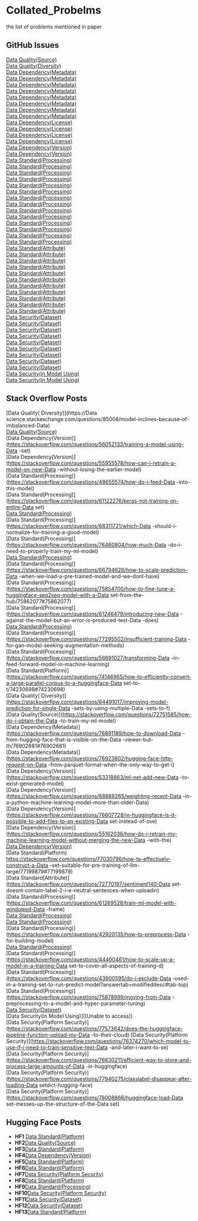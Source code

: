 # Collated_Probelms
the list of problems mentioned in paper

## GitHub Issues

[Data Quality(Source)](https://github.com/imperialCHEPI/healthgps/issues/298)  
[Data Quality(Diversity)](https://github.com/twitter/the-algorithm/issues/1737)  
[Data Dependency(Metadata)](https://github.com/JiehongLin/SAM-6D/issues/11)  
[Data Dependency(Metadata)](https://github.com/casper-hansen/AutoAWQ/issues/200)  
[Data Dependency(Metadata)](https://github.com/dotnet/machinelearning-modelbuilder/issues/2696)  
[Data Dependency(Metadata)](https://github.com/gaussian-attack/Nattack/issues/4)  
[Data Dependency(Metadata)](https://github.com/roimehrez/contextualLoss/issues/25)  
[Data Dependency(Metadata)](https://github.com/MirunaPislar/Sarcasm-Detection/issues/7)  
[Data Dependency(Metadata)](https://github.com/ai-forever/digital_peter_aij2020/issues/8)  
[Data Dependency(Metadata)](https://github.com/City-of-Helsinki/mlops-template/issues/37)  
[Data Dependency(License)](https://github.com/PrithivirajDamodaran/FlashRank/issues/7)  
[Data Dependency(License)](https://github.com/jze/ocropus-model_fraktur/issues/9)  
[Data Dependency(License)](https://github.com/muelea/shapy/issues/6)  
[Data Dependency(License)](https://github.com/explosion/spaCy/issues/3756#tdsub)  
[Data Dependency(Version)](https://github.com/realm/realm-swift/issues/6639)  
[Data Dependency(Version)](https://github.com/rohitgajawada/Stock-Price-Prediction-Visualization/issues/1)  
[Data Standard(Processing)](https://github.com/facebookresearch/audio2photoreal/issues/49)  
[Data Standard(Processing)](https://github.com/snap-stanford/UCE/issues/23)  
[Data Standard(Processing)](https://github.com/datacontract/datacontract-specification/issues/13)  
[Data Standard(Processing)](https://github.com/yuvalkirstain/PickScore/issues/14)  
[Data Standard(Processing)](https://github.com/Samagra-Development/ai-tools/issues/42)  
[Data Standard(Processing)](https://github.com/ultralytics/ultralytics/issues/5259)  
[Data Standard(Processing)](https://github.com/peng-lab/BaSiCPy/issues/146)  
[Data Standard(Processing)](https://github.com/pytorch/examples/issues/1228)  
[Data Standard(Processing)](https://github.com/leondavi/NErlNet/issues/181)  
[Data Standard(Processing)](https://github.com/google-deepmind/geomatch/issues/1)  
[Data Standard(Processing)](https://github.com/Smith42/astroddpm/issues/2)  
[Data Standard(Processing)](https://github.com/facebookresearch/dinov2/issues/142)  
[Data Standard(Processing)](https://github.com/chenxiptz/SR_microvessel_velocimetry/issues/1)  
[Data Standard(Processing)](https://github.com/ultralytics/ultralytics/issues/7825)  
[Data Standard(Attribute)](https://github.com/MIAPPE/MIAPPE/issues/107)  
[Data Standard(Attribute)](https://github.com/pytorch/serve/issues/1782)  
[Data Standard(Attribute)](https://github.com/GT4SD/multitask_text_and_chemistry_t5/issues/4)  
[Data Standard(Attribute)](https://github.com/HKUDS/GraphGPT/issues/33)  
[Data Standard(Attribute)](https://github.com/szczurek-lab/hydramp/issues/6)  
[Data Standard(Attribute)](https://github.com/LeeLinJun/mpc-mpnet-py/issues/8)  
[Data Standard(Attribute)](https://github.com/m-hamza-mughal/Aerial-Template-Matching/issues/4)  
[Data Standard(Attribute)](https://github.com/aqlaboratory/rgn/issues/21)  
[Data Standard(Attribute)](https://github.com/Yifeng-He/Distracted-Driver-Detection-with-Deep-Learning/issues/4)  
[Data Standard(Attribute)](https://github.com/shahrukhqasim/TIES-2.0/issues/35)  
[Data Standard(Attribute)](https://github.com/rj97/Accident-Detection-on-Indian-Roads/issues/1)  
[Data Security(Dataset)](https://github.com/w3c/transitions/issues/587)  
[Data Security(Dataset)](https://github.com/microsoft/llmops-promptflow-template/issues/71)  
[Data Security(Dataset)](https://github.com/stanford-crfm/helm/issues/1279)  
[Data Security(Dataset)](https://github.com/tiwarylab/RAVE/issues/2)  
[Data Security(Dataset)](https://github.com/stevebottos/workout_tracker/issues/4)  
[Data Security(Dataset)](https://github.com/google/private-compute-services/issues/19)  
[Data Security(Dataset)](https://github.com/WenliangDu/KCGGAN/issues/2)  
[Data Security(Dataset)](https://github.com/UKPLab/sentence-transformers/issues/916)  
[Data Security(Dataset)](https://github.com/opendatahub-io-contrib/data-mesh-pattern/issues/71)  
[Data Security(in Model Using)](https://github.com/FosterFlow/fosterflow/issues/235)  
[Data Security(in Model Using)](https://github.com/huggingface/chat-ui/issues/817)  

## Stack Overflow Posts
[Data Quality( Diversity)](https://Data science.stackexchange.com/questions/85008/model-inclines-because-of-imbalanced-Data)  
[Data Quality(Source)](https://stackoverflow.com/questions/54506219/retrain-production-model-with-labeled-predicted-Data)  
[Data Dependency(Version)](https://stackoverflow.com/questions/56052133/training-a-model-using-Data -set)  
[Data Dependency(Version)](https://stackoverflow.com/questions/55955578/how-can-i-retrain-a-model-on-new-Data -without-losing-the-earlier-model)  
[Data Standard(Processing)](https://stackoverflow.com/questions/48655574/how-do-i-feed-Data -into-this-model)    
[Data Standard(Processing)](https://stackoverflow.com/questions/61122276/keras-not-training-on-entire-Data set)  
[Data Standard(Processing)](https://stackoverflow.com/questions/62687532/do-i-re-train-the-model-on-whole-training-Data)   
[Data Standard(Processing)](https://stackoverflow.com/questions/68311721/which-Data -should-i-normalize-for-training-a-good-model)  
[Data Standard(Processing)](https://stackoverflow.com/questions/76460804/how-much-Data -do-i-need-to-properly-train-my-ml-model)  
[Data Standard(Processing)](https://stackoverflow.com/questions/54150147/classification-report-precision-and-f-score-are-ill-defined)  
[Data Standard(Processing)](https://stackoverflow.com/questions/66794628/how-to-scale-prediction-Data -when-we-load-a-pre-trained-model-and-we-dont-have)  
[Data Standard(Processing)](https://stackoverflow.com/questions/75854700/how-to-fine-tune-a-huggingface-seq2seq-model-with-a-Data set-from-the-hub/75862077#75862077)  
[Data Standard(Processing)](https://stackoverflow.com/questions/61246479/introducing-new-Data -against-the-model-but-an-error-is-produced-test-Data -does)  
[Data Standard(Processing)](https://stackoverflow.com/questions/64856674/model-overfits-when-you-dont-have-much-varied-Data)   
[Data Standard(Processing)](https://stackoverflow.com/questions/77295502/insufficient-training-Data -for-gan-model-seeking-augmentation-methods)  
[Data Standard(Processing)](https://stackoverflow.com/questions/56691027/transforming-Data -in-feed-forward-model-in-machine-learning)  
[Data Standard(Platform)](https://stackoverflow.com/questions/74146965/how-to-efficiently-convert-a-large-parallel-corpus-to-a-huggingface-Data set-to-t/74230698#74230698)  
[Data Quality( Diversity)](https://stackoverflow.com/questions/64491017/improving-model-prediction-for-single-Data -sets-by-using-multiple-Data -sets-to-f)  
[Data Quality(Source)](https://stackoverflow.com/questions/72751585/how-do-i-obtain-the-Data -to-train-my-ml-model)  
[Data Dependency(Metadata)](https://stackoverflow.com/questions/76891189/how-to-download-Data -from-hugging-face-that-is-visible-on-the-Data -viewer-but-th/76902681#76902681)  
[Data Dependency(Metadata)](https://stackoverflow.com/questions/76923802/hugging-face-http-request-on-Data -from-parquet-format-when-the-only-way-to-get-i)  
[Data Dependency(Version)](https://stackoverflow.com/questions/53318863/ml-net-add-new-Data -to-exist-generated-model)  
[Data Dependency(Version)](https://stackoverflow.com/questions/68888265/weighting-recent-Data -in-a-python-machine-learning-model-more-than-older-Data)   
[Data Dependency(Version)](https://stackoverflow.com/questions/76607728/in-huggingface-is-it-possible-to-add-files-to-an-existing-Data set-instead-of-ove)  
[Data Dependency(Version)](https://stackoverflow.com/questions/55162036/how-do-i-retrain-my-machine-learning-model-without-merging-the-new-Data -with-the)  
[Data Dependency(Version)](https://stackoverflow.com/questions/53533515/retraining-an-existing-machine-learning-model-with-new-Data)   
[Data Standard(Platform)	https://stackoverflow.com/questions/77030796/how-to-effectively-construct-a-Data -set-suitable-for-pre-training-of-llm-large/77199879#77199879)  
[Data Standard(Attribute)](https://stackoverflow.com/questions/72770197/sentiment140-Data set-doesnt-contain-label-2-i-e-neutral-sentences-when-uploadin)  
[Data Standard(Processing)](https://stackoverflow.com/questions/61269528/train-ml-model-with-windowed-Data -frame)  
[Data Standard(Processing)](https://stackoverflow.com/questions/76537855/finetuning-open-llms/76553019#76553019)  
[Data Standard(Processing)](https://stackoverflow.com/questions/65870677/keras-model-cannot-fit-with-given-Data)   
[Data Standard(Processing)](https://stackoverflow.com/questions/42920135/how-to-preprocess-Data -for-building-model)  
[Data Standard(Processing)](https://stackoverflow.com/questions/57576429/training-the-model-with-experimental-Data)   
[Data Standard(Processing)](https://stackoverflow.com/questions/44400461/how-to-scale-up-a-model-in-a-training-Data set-to-cover-all-aspects-of-training-d)  
[Data Standard(Processing)](https://stackoverflow.com/questions/43900595/do-i-exclude-Data -used-in-a-training-set-to-run-predict-model?answertab=modifieddesc#tab-top)  
[Data Standard(Processing)](https://stackoverflow.com/questions/75878999/moving-from-Data -preprocessing-to-a-model-and-hyper-parameter-tuning)  
[Data Security(Dataset)](https://stackoverflow.com/questions/55823931/publishing-images-without-their-source)  
[Data Security(in Model Using)]([Unable to access])	  
[Data Security(Platform Security)](https://stackoverflow.com/questions/77573642/does-the-huggingface-pipeline-function-upload-my-Data -to-their-cloud) 
[Data Security(Platform Security)](https://stackoverflow.com/questions/76374270/which-model-to-use-if-i-need-to-train-sensitive-text-Data -and-later-i-want-to-se)  
[Data Security(Platform Security)](https://stackoverflow.com/questions/76630211/efficient-way-to-store-and-process-large-amounts-of-Data -in-huggingface)  
[Data Security(Platform Security)](https://stackoverflow.com/questions/77940275/classlabel-disappear-after-loading-Data setdict-hugging-face)  
[Data Security(Platform Security)](https://stackoverflow.com/questions/78008866/huggingface-load-Data set-messes-up-the-structure-of-the-Data set)  

## Hugging Face Posts
* **HF1** [Data Standard(Platform)](https://discuss.huggingface.co/t/imagefolder-dataset-builder-for-hf-hub-dataset/74383)    
* **HF2**[Data Quality(Source)](https://discuss.huggingface.co/t/model-fine-tuning-migration/74047)  
* **HF3**[Data Standard(Platform)](https://discuss.huggingface.co/t/hugging-face-datasets-and-applying-transformations/74145)  
* **HF4**[Data Dependency(Version)](https://discuss.huggingface.co/t/how-to-represent-old-vs-new-data/74630)  
* **HF5**[Data Standard(Platform)](https://discuss.huggingface.co/t/how-to-disable-caching-in-load-dataset/71144)  
* **HF6**[Data Standard(Platform)](https://discuss.huggingface.co/t/huggingface-cli-to-load-dataset/71158)  
* **HF7**[Data Security(Platform Security)](https://discuss.huggingface.co/t/data-privacy-using-hugging-face-models/17227)   
* **HF8**[Data Standard(Platform)](https://discuss.huggingface.co/t/image-dataset-best-practices/13974)  
* **HF9**[Data Standard(Processing)](https://discuss.huggingface.co/t/new-fine-tuner-question-struggles/30864)   
* **HF10**[Data Security(Platform Security)](https://discuss.huggingface.co/t/announcement-new-terms-of-service-on-huggingface-co/6525)  
* **HF11**[Data Security(Dataset)](https://discuss.huggingface.co/t/can-patient-health-data-be-used-with-pre-trained-models/42849)  
* **HF12**[Data Security(Dataset)](https://discuss.huggingface.co/t/can-we-collect-crowd-source-dataset-via-huggingface-dataset/69165/2)  
* **HF13**[Data Standard(Platform)](https://discuss.huggingface.co/t/does-hugging-face-save-your-data/43263)  

